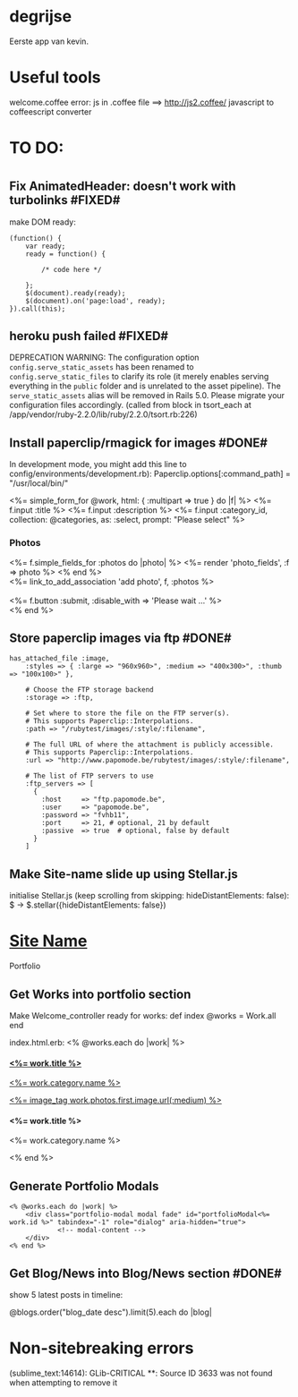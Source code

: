 # degrijse

Eerste app van kevin.

# Useful tools

welcome.coffee error: js in .coffee file ==> http://js2.coffee/ javascript to coffeescript converter

#
# TO DO:
#


Fix AnimatedHeader: doesn't work with turbolinks #FIXED#
--------------------------------------------------------
make DOM ready:

	(function() {
		var ready;
		ready = function() {

			/* code here */

		};
		$(document).ready(ready);
		$(document).on('page:load', ready);
	}).call(this);


heroku push failed #FIXED#
----------------------------
DEPRECATION WARNING: The configuration option `config.serve_static_assets` has been renamed to `config.serve_static_files` to clarify its role (it merely enables serving everything in the `public` folder and is unrelated to the asset pipeline). The `serve_static_assets` alias will be removed in Rails 5.0. Please migrate your configuration files accordingly. (called from block in tsort_each at /app/vendor/ruby-2.2.0/lib/ruby/2.2.0/tsort.rb:226)



Install paperclip/rmagick for images #DONE#
---------------------------------------------

In development mode, you might add this line to config/environments/development.rb):
	Paperclip.options[:command_path] = "/usr/local/bin/"

<%= simple_form_for @work, html: { :multipart => true } do |f| %>
	<%= f.input :title %>
	<%= f.input :description %>
	<%= f.input :category_id, collection: @categories, as: :select, prompt: "Please select" %>
	<h3 id="photos">Photos</h3>
	<%= f.simple_fields_for :photos do |photo| %>
		<%= render 'photo_fields', :f => photo %>
	<% end %>
	<div class="links">
		<%= link_to_add_association 'add photo', f, :photos %>
	</div>
	<br>
	<div class="actions">
		<%= f.button :submit, :disable_with => 'Please wait ...' %>
	</div>
<% end %>


Store paperclip images via ftp #DONE#
--------------------------------

	has_attached_file :image, 
		:styles => { :large => "960x960>", :medium => "400x300>", :thumb => "100x100>" }, 

		# Choose the FTP storage backend
		:storage => :ftp,

		# Set where to store the file on the FTP server(s).
		# This supports Paperclip::Interpolations.
		:path => "/rubytest/images/:style/:filename",

		# The full URL of where the attachment is publicly accessible.
		# This supports Paperclip::Interpolations.
		:url => "http://www.papomode.be/rubytest/images/:style/:filename",

		# The list of FTP servers to use
		:ftp_servers => [
		  {
			:host     => "ftp.papomode.be",
			:user     => "papomode.be",
			:password => "fvhb11",
			:port     => 21, # optional, 21 by default
			:passive  => true  # optional, false by default
		  }
		]


Make Site-name slide up using Stellar.js
----------------------------------------

initialise Stellar.js (keep scrolling from skipping: hideDistantElements: false):
$ ->
	$.stellar({hideDistantElements: false})

<div id="page-wrapper" data-stellar-background-ratio="0.3">
	<div id="page">
		<div id="name-and-slogan" data-stellar-ratio="1.3">
			<h1 id="site-name">
				<a href="/" title="Home" rel="home"><span>Site Name</span></a>
			</h1>
			<div id="site-slogan">Portfolio</div>
		</div> <!-- /#name-and-slogan -->


Get Works into portfolio section
--------------------------------

Make Welcome_controller ready for works:
	def index
		@works = Work.all
	end

index.html.erb:
<% @works.each do |work| %>
	<div class="col-md-4 col-sm-6 portfolio-item">
			<a href="#portfolioModal<%= work.id %>" class="portfolio-link" data-toggle="modal">
					<div class="portfolio-hover">
							<div class="portfolio-hover-content">
									<h4><%= work.title %></h4>
									<p class="text-muted"><%= work.category.name %></p>
									<i class="fa fa-plus fa-3x"></i>
							</div>
					</div>
					<%= image_tag work.photos.first.image.url(:medium) %>
			</a>
			<div class="portfolio-caption">
					<h4><%= work.title %></h4>
					<p class="text-muted"><%= work.category.name %></p>
			</div>
	</div>
<% end %>


Generate Portfolio Modals
--------------------------

<!-- Portfolio Modals -->
<!-- Use the modals below to showcase details about your portfolio projects! -->
	<% @works.each do |work| %>
		<div class="portfolio-modal modal fade" id="portfolioModal<%= work.id %>" tabindex="-1" role="dialog" aria-hidden="true">
				<!-- modal-content -->
		</div>
	<% end %>


Get Blog/News into Blog/News section #DONE#
---------------------------------------

show 5 latest posts in timeline:

@blogs.order("blog_date desc").limit(5).each do |blog|




# Non-sitebreaking errors

(sublime_text:14614): GLib-CRITICAL **: Source ID 3633 was not found when attempting to remove it